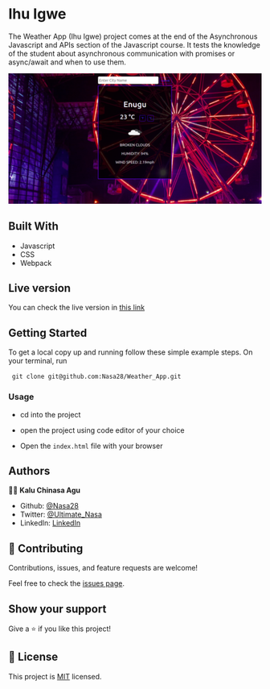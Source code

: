 # Ihu Igwe
The Weather App (Ihu Igwe) project comes at the end of the Asynchronous Javascript and APIs section of the Javascript course. It tests the knowledge of the student about asynchronous communication with promises or async/await and when to use them.

![screenshot](src/assets/images/readme.png)


## Built With

- Javascript
- CSS
- Webpack

## Live version

You can check the live version in [this link](https://ihuigwe.netlify.app/)

## Getting Started

To get a local copy up and running follow these simple example steps.
On your terminal, run 
```
 git clone git@github.com:Nasa28/Weather_App.git

```


### Usage

- cd into the project

- open the project using code editor of your choice

- Open the `index.html` file with your browser

## Authors

👨‍💻 **Kalu Chinasa Agu**

- Github: [@Nasa28](https://github.com/Nasa28)
-  Twitter: [@Ultimate_Nasa](https://twitter.com/Ultimate_Nasa)
- LinkedIn: [LinkedIn](https://www.linkedin.com/in/kalu-chinasa-agu-a15080103/)


## 🤝 Contributing

Contributions, issues, and feature requests are welcome!

Feel free to check the [issues page](https://github.com/Nasa28/Weather_App/issues).

## Show your support

Give a ⭐️ if you like this project!

## 📝 License

This project is [MIT](LICENSE) licensed.
